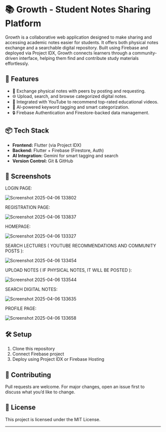 # 📚 Growth - Student Notes Sharing Platform

Growth is a collaborative web application designed to make sharing and accessing academic notes easier for students. It offers both physical notes exchange and a searchable digital repository. Built using Firebase and deployed via Project IDX, Growth connects learners through a community-driven interface, helping them find and contribute study materials effortlessly.

## 🚀 Features

- 🔁 Exchange physical notes with peers by posting and requesting.
- 🌐 Upload, search, and browse categorized digital notes.
- 🎥 Integrated with YouTube to recommend top-rated educational videos.
- 🤖 AI-powered keyword tagging and smart categorization.
- 🔒 Firebase Authentication and Firestore-backed data management.

## 📦 Tech Stack

- **Frontend:** Flutter (via Project IDX)
- **Backend:** Flutter + Firebase (Firestore, Auth)
- **AI Integration:** Gemini for smart tagging and search
- **Version Control:** Git & GitHub

## 📸 Screenshots

LOGIN PAGE:

![Screenshot 2025-04-06 133802](https://github.com/user-attachments/assets/20596fa4-4bc8-490a-92bd-a6c97dab0855) 

REGISTRATION PAGE:

![Screenshot 2025-04-06 133837](https://github.com/user-attachments/assets/a4f84f34-7cc6-4c86-813d-566c6546a26e) 

HOMEPAGE:

![Screenshot 2025-04-06 133327](https://github.com/user-attachments/assets/7789e833-ffa3-4207-b195-4039230fe535) 

SEARCH LECTURES ( YOUTUBE RECOMMENDATIONS AND COMMUNITY POSTS ):

![Screenshot 2025-04-06 133454](https://github.com/user-attachments/assets/7b3ed0ab-9636-4fc8-99e7-b70b94fa5ee9) 

UPLOAD NOTES ( IF PHYSICAL NOTES, IT WILL BE POSTED ):

![Screenshot 2025-04-06 133544](https://github.com/user-attachments/assets/ce5fc73b-96e1-430e-8aaa-58206ae6e262) 

SEARCH DIGITAL NOTES:

![Screenshot 2025-04-06 133635](https://github.com/user-attachments/assets/ff9a7088-637f-4b4f-8d4f-1a51b689f6b3) 

PROFILE PAGE:

![Screenshot 2025-04-06 133658](https://github.com/user-attachments/assets/ae7b398a-1073-470c-bd04-b20d93083bb2) 

## 🛠️ Setup

1. Clone this repository
2. Connect Firebase project
3. Deploy using Project IDX or Firebase Hosting

## 🤝 Contributing

Pull requests are welcome. For major changes, open an issue first to discuss what you’d like to change.

## 📄 License

This project is licensed under the MIT License.

---

